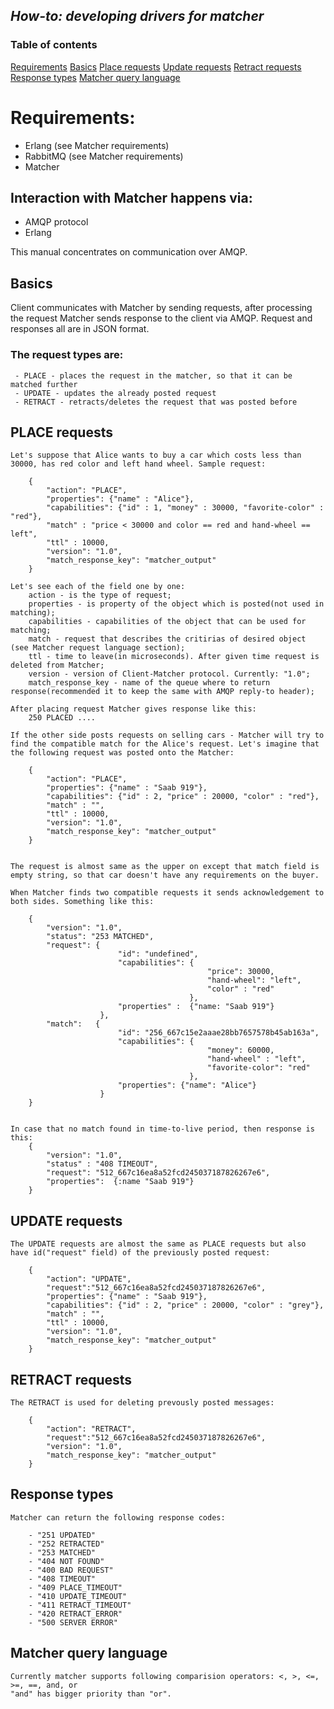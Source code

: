 ## *How-to: developing drivers for matcher*

### Table of contents
[Requirements](#requirements)
[Basics](#basics)
[Place requests](#place-requests)
[Update requests](#update-requests)
[Retract requests](#retract-requests)
[Response types](#response-types)
[Matcher query language](#matcher-query-language)

Requirements:
========================
- Erlang (see Matcher requirements)
- RabbitMQ (see Matcher requirements)
- Matcher

## Interaction with Matcher happens via:
- AMQP protocol 
- Erlang

This manual concentrates on communication over AMQP.

## Basics

Client communicates with Matcher by sending requests, after processing the request Matcher sends response to the client via AMQP.
Request and responses all are in JSON format. 

### The request types are:
     - PLACE - places the request in the matcher, so that it can be matched further
     - UPDATE - updates the already posted request
     - RETRACT - retracts/deletes the request that was posted before

## PLACE requests
    Let's suppose that Alice wants to buy a car which costs less than 30000, has red color and left hand wheel. Sample request:

        {
            "action": "PLACE",
            "properties": {"name" : "Alice"},
            "capabilities": {"id" : 1, "money" : 30000, "favorite-color" : "red"},
            "match" : "price < 30000 and color == red and hand-wheel == left",
            "ttl" : 10000,
            "version": "1.0",
            "match_response_key": "matcher_output"
        }

    Let's see each of the field one by one:
        action - is the type of request;
        properties - is property of the object which is posted(not used in matching);
        capabilities - capabilities of the object that can be used for matching;
        match - request that describes the critirias of desired object (see Matcher request language section);
        ttl - time to leave(in microseconds). After given time request is deleted from Matcher;
        version - version of Client-Matcher protocol. Currently: "1.0";
        match_response_key - name of the queue where to return response(recommended it to keep the same with AMQP reply-to header);

    After placing request Matcher gives response like this:
        250 PLACED ....
        
    If the other side posts requests on selling cars - Matcher will try to find the compatible match for the Alice's request. Let's imagine that the following request was posted onto the Matcher:
        
        {
            "action": "PLACE",
            "properties": {"name" : "Saab 919"},
            "capabilities": {"id" : 2, "price" : 20000, "color" : "red"},
            "match" : "",
            "ttl" : 10000,
            "version": "1.0",
            "match_response_key": "matcher_output"
        }


    The request is almost same as the upper on except that match field is empty string, so that car doesn't have any requirements on the buyer. 
    
    When Matcher finds two compatible requests it sends acknowledgement to both sides. Something like this:
        
        {
            "version": "1.0",
            "status": "253 MATCHED", 
            "request": {
                            "id": "undefined", 
                            "capabilities": {
                                                "price": 30000, 
                                                "hand-wheel": "left", 
                                                "color" : "red"
                                            },
                            "properties" :  {"name: "Saab 919"}
                        },
            "match":   {
                            "id": "256_667c15e2aaae28bb7657578b45ab163a", 
                            "capabilities": {
                                                "money": 60000, 
                                                "hand-wheel" : "left",
                                                "favorite-color": "red"
                                            }, 
                            "properties": {"name": "Alice"}
                        }
        }

            
    In case that no match found in time-to-live period, then response is this:
        {
            "version": "1.0", 
            "status" : "408 TIMEOUT", 
            "request": "512_667c16ea8a52fcd245037187826267e6", 
            "properties":  {:name "Saab 919"}
        }

            
## UPDATE requests
    The UPDATE requests are almost the same as PLACE requests but also have id("request" field) of the previously posted request:
        
        {
            "action": "UPDATE",
            "request":"512_667c16ea8a52fcd245037187826267e6", 
            "properties": {"name" : "Saab 919"},
            "capabilities": {"id" : 2, "price" : 20000, "color" : "grey"},
            "match" : "",
            "ttl" : 10000,
            "version": "1.0",
            "match_response_key": "matcher_output"
        }


## RETRACT requests
    The RETRACT is used for deleting prevously posted messages:
        
        {
            "action": "RETRACT",
            "request":"512_667c16ea8a52fcd245037187826267e6", 
            "version": "1.0",
            "match_response_key": "matcher_output"
        }
 
## Response types
    Matcher can return the following response codes:

        - "251 UPDATED"
        - "252 RETRACTED"
        - "253 MATCHED"
        - "404 NOT FOUND"
        - "400 BAD REQUEST"
        - "408 TIMEOUT"
        - "409 PLACE_TIMEOUT"
        - "410 UPDATE_TIMEOUT"
        - "411 RETRACT_TIMEOUT"
        - "420 RETRACT_ERROR"
        - "500 SERVER ERROR"
        
## Matcher query language
    Currently matcher supports following comparision operators: <, >, <=, >=, ==, and, or
    "and" has bigger priority than "or".
